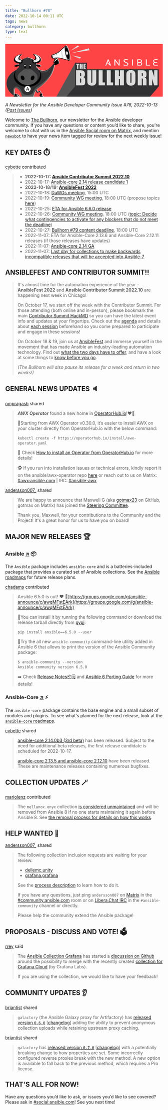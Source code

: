 ```yaml
---
title: "Bullhorn #78"
date: 2022-10-14 00:11 UTC
tags: news
category: bullhorn
type: text
---
```


![Ansible Bullhorn banner](/images/bullhorn-banner-mango.png)

*A Newsletter for the Ansible Developer Community*
*Issue #78, 2022-10-13 ([Past Issues](https://us19.campaign-archive.com/home/?u=56d874e027110e35dea0e03c1&id=d6635f5420))*

Welcome to [The Bullhorn](https://github.com/ansible/community/wiki/News#the-bullhorn), our newsletter for the Ansible developer community. If you have any questions or content you’d like to share, you're welcome to chat with us in the [Ansible Social room on Matrix](https://matrix.to/#/#social:ansible.com), and mention [`newsbot`](https://matrix.to/#/@newsbot:ansible.im) to have your news item tagged for review for the next weekly issue!

<!-- TEASER_END -->

## KEY DATES ⏱️

[cybette](https://matrix.to/#/@cybette:ansible.im) contributed

> * **2022-10-17: [Ansible Contributor Summit 2022.10](https://hackmd.io/@ansible-community/contrib-summit-202210)**
> * 2022-10-17: [Ansible-core 2.14 release candidate 1](https://docs.ansible.com/ansible-core/devel/roadmap/ROADMAP_2_14.html)
> * **2022-10-18/19: [AnsibleFest 2022](https://www.ansible.com/ansiblefest?sc_cid=7013a000002i5g3AAA)**
> * 2022-10-18: [DaWGs meeting](https://github.com/ansible/community/issues/643), 15:00 UTC
> * 2022-10-19: [Community WG meeting](https://github.com/ansible/community/issues/645), 18:00 UTC (propose topics [here](https://github.com/ansible-community/community-topics/issues))
> * 2022-10-25: [ETA for Ansible 6.6.0 release](https://docs.ansible.com/ansible/devel/roadmap/COLLECTIONS_6.html)
> * 2022-10-26: [Community WG meeting](https://github.com/ansible/community/issues/645), 18:00 UTC ([topic: Decide what contingencies to activate for any blockers that do not meet the deadline](https://docs.ansible.com/ansible/devel/roadmap/COLLECTIONS_7.html))
> * 2022-10-27: [Bullhorn #79 content deadline](https://github.com/ansible/community/wiki/News#the-bullhorn), 18:00 UTC
> * 2022-11-07: ETA for Ansible-Core 2.13.6 and Ansible-Core 2.12.11 releases (if those releases have updates)
> * 2022-11-07: [Ansible-core 2.14 GA](https://docs.ansible.com/ansible-core/devel/roadmap/ROADMAP_2_14.html)
> * 2022-11-07: [Last day for collections to make backwards incompatible releases that will be accepted into Ansible-7](https://docs.ansible.com/ansible/devel/roadmap/COLLECTIONS_7.html)

## ANSIBLEFEST AND CONTRIBUTOR SUMMIT!!

> It's almost time for the automation experience of the year - **AnsibleFest 2022** and **Ansible Contributor Summit 2022.10** are happening next week in Chicago!
> 
> On October 17, we start off the week with the Contributor Summit. For those attending (both online and in-person), please bookmark the main [Contributor Summit HackMD](https://hackmd.io/@ansible-community/contrib-summit-202210) so you can have the latest event info and updates at your fingertips. Check out the [agenda](https://hackmd.io/@ansible-community/contrib-summit-202210/%2FIJ2KL2KQQv-cR5fGSOwiVg) and details about [each session](https://hackmd.io/@ansible-community/contrib-summit-202210/%2FIJ2KL2KQQv-cR5fGSOwiVg%23Session-Notes) beforehand so you come prepared to participate and engage in these sessions!
> 
> On October 18 & 19, join us at [AnsibleFest](https://www.ansible.com/ansiblefest?sc_cid=7013a000002i5g3AAA) and immerse yourself in the movement that has made Ansible an industry-leading automation technology. Find out [what the two days have to offer](https://www.ansible.com/blog/the-automation-experience-ansiblefest-2022), and have a look at some things to [know before you go](https://www.redhat.com/en/blog/ansiblefest-2022-know-you-go).
> 
> *(The Bullhorn will also pause its release for a week and return in two weeks!)*

## GENERAL NEWS UPDATES 🔈️

[ompragash](https://matrix.to/#/@ompragash:ansible.im) shared

> _**AWX Operator**_ found a new home in [OperatorHub.io](https://operatorhub.io/operator/awx-operator)!❤️🎉
> 
> 💽Starting from AWX Operator v0.30.0, it’s easier to install AWX on your cluster directly from OperatorHub.io with the below command:
> 
> ```
> kubectl create -f https://operatorhub.io/install/awx-operator.yaml
> ```
> 
> 🔆 Check [How to install an Operator from OperatorHub.io](https://operatorhub.io/how-to-install-an-operator) for more details!
> 
> 🕵️ If you run into installation issues or technical errors, kindly report it on the ansible/awx-operator repo [here](https://github.com/ansible/awx-operator/issues/new/choose) or reach out to us on Matrix: [#awx:ansible.com](https://docs.ansible.com/ansible/latest/community/communication.html#ansible-community-on-matrix) | IRC: [#ansible-awx](https://docs.ansible.com/ansible/latest/community/communication.html#ansible-community-on-irc)

[andersson007_](https://matrix.to/#/@andersson007_:matrix.org) shared

> We are happy to announce that Maxwell G (aka [gotmax23](https://github.com/gotmax23) on GitHub, gotmax on Matrix) has joined the [Steering Committee](https://docs.ansible.com/ansible/devel/community/steering/community_steering_committee.html).
> 
> Thank you, Maxwell, for your contributions to the Community and the Project! It's a great honor for us to have you on board!

## MAJOR NEW RELEASES 🏆️

### Ansible [↗](https://github.com/ansible-collections) 📦️

The `Ansible` package includes `ansible-core` and is a batteries-included package that provides a curated set of Ansible collections. See the [Ansible roadmaps](https://docs.ansible.com/ansible/devel/roadmap/ansible_roadmap_index.html) for future release plans.

[chadams](https://matrix.to/#/@chadams:ansible.im) contributed

> Ansible 6.5.0 is out! ❤️
> 🔗[https://groups.google.com/g/ansible-announce/c/awqMFstEArk](https://groups.google.com/g/ansible-announce/c/awqMFstEArk)
> 
> 💽You can install it by running the following command or download the release tarball directly from [pypi](https://pypi.python.org/packages/source/a/ansible/ansible-6.5.0.tar.gz):
> 
> ```
> pip install ansible==6.5.0 --user
> ```
> 
> 🔆Try the all new `ansible-community` command-line utility added in Ansible 6 that allows to print the version of the Ansible Community package:
> 
> ```
> $ ansible-community --version
> Ansible community version 6.5.0
> ```
> 
> ➡️ Check [Release Notes📦️🗒️](https://github.com/ansible-community/ansible-build-data/blob/main/6/CHANGELOG-v6.rst) and [Ansible 6 Porting Guide](https://docs.ansible.com/ansible/devel/porting_guides/porting_guide_6.html) for more details!

### Ansible-Core [↗](https://github.com/ansible/ansible) ⚡️

The `ansible-core` package contains the base engine and a small subset of modules and plugins. To see what's planned for the next release, look at the [`ansible-core` roadmaps](https://docs.ansible.com/ansible-core/devel/roadmap/ansible_core_roadmap_index.html).

[cybette](https://matrix.to/#/@cybette:ansible.im) shared

> [ansible-core 2.14.0b3 (3rd beta)](https://groups.google.com/g/ansible-devel/c/s2EwCSbS_hM) has been released. Subject to the need for additional beta releases, the first release candidate is scheduled for 2022-10-17.
> 
> [ansible-core 2.13.5 and ansible-core 2.12.10](https://groups.google.com/g/ansible-devel/c/k6FX5XNH9ww) have been released. These are maintenance releases containing numerous bugfixes.

## COLLECTION UPDATES 🪄

[mariolenz](https://matrix.to/#/@mariolenz:matrix.org) contributed

> The `mellanox.onyx` collection [is considered unmaintained](https://github.com/ansible-community/community-topics/issues/136) and will be removed from Ansible 8 if no one starts maintaining it again before Ansible 8. See [the removal process for details on how this works](https://github.com/ansible-collections/overview/blob/main/removal_from_ansible.rst#cancelling-removal-of-an-unmaintained-collection).

## HELP WANTED 🙏

[andersson007_](https://matrix.to/#/@andersson007_:matrix.org) shared

> The following collection inclusion requests are waiting for your review:
> 
> * [dellemc.unity](https://github.com/ansible-collections/ansible-inclusion/discussions/32)
> * [grafana.grafana](https://github.com/ansible-collections/ansible-inclusion/discussions/52)
> 
> See the [process description](https://github.com/ansible-collections/ansible-inclusion#review-process) to learn how to do it.
> 
> If you have any questions, just ping `andersson007` on [Matrix](https://docs.ansible.com/ansible/devel/community/communication.html#ansible-community-on-matrix) in the [#community:ansible.com](https://matrix.to/#/#community:ansible.com) room or on [Libera.Chat IRC](https://docs.ansible.com/ansible/devel/community/communication.html#ansible-community-on-irc) in the `#ansible-community` channel or directly.
> 
> Please help the community extend the Ansible package!

## PROPOSALS - DISCUSS AND VOTE! 🗳️

[rrey](https://matrix.to/#/@rrey:matrix.org) said

> The [Ansible Collection Grafana](https://github.com/ansible-collections/community.grafana) has started a [discussion on Github](https://github.com/ansible-collections/community.grafana/discussions/278) around the possibility to merge with the recently created [collection for Grafana Cloud](https://github.com/grafana/grafana-ansible-collection) (by Grafana Labs).
> 
> If you are using the collection, we would like to have your feedback!

## COMMUNITY UPDATES 👂️

[briantist](https://matrix.to/#/@briantist:libera.chat) shared

> `galactory` (the Ansible Galaxy proxy for Artifactory) has [released version `0.6.0`](https://github.com/briantist/galactory/releases/tag/v0.6.0) [[changelog](https://github.com/briantist/galactory/blob/main/CHANGELOG.rst#v0-6-0)] adding the ability to prevent anonymous collection uploads while retaining upstream proxy caching.

[briantist](https://matrix.to/#/@briantist:libera.chat) shared

> `galactory` has [released version `0.7.0`](https://github.com/briantist/galactory/releases/tag/v0.7.0) [[changelog](https://github.com/briantist/galactory/blob/main/CHANGELOG.rst#v0-7-0)] with a potentially breaking change to how properties are set. Some incorrectly configured reverse proxies break with the new method. A new option is available to fall back to the previous method, which requires a Pro license.

## THAT'S ALL FOR NOW!

Have any questions you’d like to ask, or issues you’d like to see covered? Please ask in [#social:ansible.com](https://matrix.to/#/#social:ansible.com)! See you next time!
